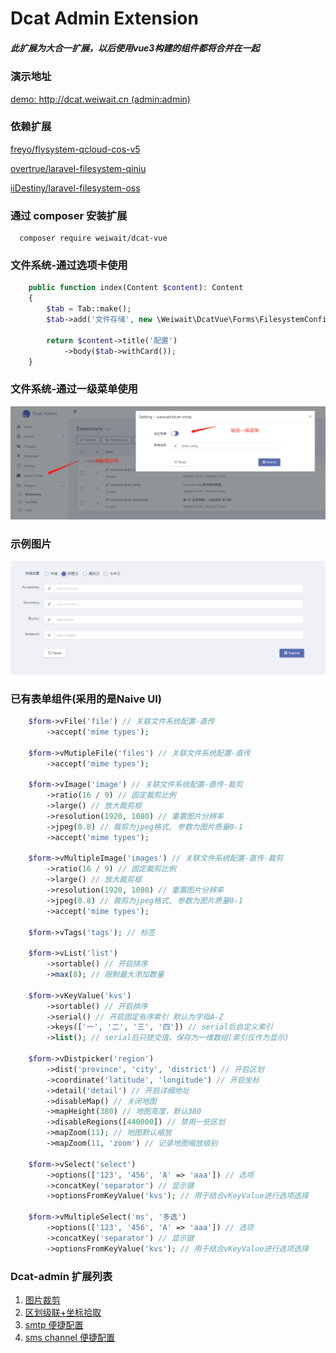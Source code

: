 # Dcat Admin Extension

##### 此扩展为大合一扩展，以后使用vue3构建的组件都将合并在一起

### 演示地址
[demo: http://dcat.weiwait.cn (admin:admin)](http://dcat.weiwait.cn/admin/demo-settings 'user: admin psw: admin')

### 依赖扩展
[freyo/flysystem-qcloud-cos-v5](https://github.com/freyo/flysystem-qcloud-cos-v5)

[overtrue/laravel-filesystem-qiniu](https://github.com/overtrue/laravel-filesystem-qiniu)

[iiDestiny/laravel-filesystem-oss](https://github.com/iiDestiny/laravel-filesystem-oss)

### 通过 composer 安装扩展
```shell
  composer require weiwait/dcat-vue
```

### 文件系统-通过选项卡使用
```php
    public function index(Content $content): Content
    {
        $tab = Tab::make();
        $tab->add('文件存储', new \Weiwait\DcatVue\Forms\FilesystemConfig());

        return $content->title('配置')
            ->body($tab->withCard());
    }
```

### 文件系统-通过一级菜单使用

![](https://github.com/weiwait/images/blob/main/dcat-smtp-menu.png?raw=true)

### 示例图片

![示例图片](https://raw.githubusercontent.com/weiwait/images/main/dcat-filesystem-config.png)

### 已有表单组件(采用的是Naive UI)
```php
    $form->vFile('file') // 关联文件系统配置-直传
        ->accept('mime types');
        
    $form->vMutipleFile('files') // 关联文件系统配置-直传
        ->accept('mime types');
        
    $form->vImage('image') // 关联文件系统配置-直传-裁剪
        ->ratio(16 / 9) // 固定裁剪比例
        ->large() // 放大裁剪框
        ->resolution(1920, 1080) // 重置图片分辨率
        ->jpeg(0.8) // 裁剪为jpeg格式, 参数为图片质量0-1
        ->accept('mime types');
        
    $form->vMultipleImage('images') // 关联文件系统配置-直传-裁剪
        ->ratio(16 / 9) // 固定裁剪比例
        ->large() // 放大裁剪框
        ->resolution(1920, 1080) // 重置图片分辨率
        ->jpeg(0.8) // 裁剪为jpeg格式, 参数为图片质量0-1
        ->accept('mime types');
        
    $form->vTags('tags'); // 标签
    
    $form->vList('list')
        ->sortable() // 开启排序
        ->max(8); // 限制最大添加数量
        
    $form->vKeyValue('kvs')
        ->sortable() // 开启排序
        ->serial() // 开启固定有序索引 默认为字母A-Z
        ->keys(['一', '二', '三', '四']) // serial后自定义索引
        ->list(); // serial后只提交值，保存为一维数组(索引仅作为显示)
        
    $form->vDistpicker('region')
        ->dist('province', 'city', 'district') // 开启区划
        ->coordinate('latitude', 'longitude') // 开启坐标
        ->detail('detail') // 开启详细地址
        ->disableMap() // 关闭地图
        ->mapHeight(380) // 地图高度，默认380
        ->disableRegions([440000]) // 禁用一些区划
        ->mapZoom(11); // 地图默认缩放
        ->mapZoom(11, 'zoom') // 记录地图缩放级别

    $form->vSelect('select')
        ->options(['123', '456', 'A' => 'aaa']) // 选项
        ->concatKey('separator') // 显示键
        ->optionsFromKeyValue('kvs'); // 用于结合vKeyValue进行选项选择

    $form->vMultipleSelect('ms', '多选')
        ->options(['123', '456', 'A' => 'aaa']) // 选项
        ->concatKey('separator') // 显示键
        ->optionsFromKeyValue('kvs'); // 用于结合vKeyValue进行选项选择
```

[comment]: <> (### Donate)

[comment]: <> (![示例图片]&#40;https://github.com/weiwait/images/blob/main/donate.png?raw=true&#41;)

### Dcat-admin 扩展列表
1. [图片裁剪](https://github.com/weiwait/dcat-cropper)
2. [区划级联+坐标拾取](https://github.com/weiwait/dcat-distpicker)
3. [smtp 便捷配置](https://github.com/weiwait/dcat-smtp)
4. [sms channel 便捷配置](https://github.com/weiwait/dcat-easy-sms)
